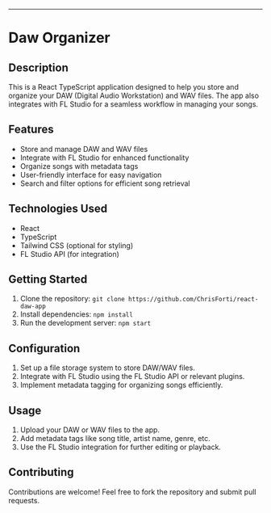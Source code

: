 ---

# **Daw Organizer**

## Description

This is a React TypeScript application designed to help you store and organize your DAW (Digital Audio Workstation) and WAV files. The app also integrates with FL Studio for a seamless workflow in managing your songs.

## Features

- Store and manage DAW and WAV files
- Integrate with FL Studio for enhanced functionality
- Organize songs with metadata tags
- User-friendly interface for easy navigation
- Search and filter options for efficient song retrieval

## Technologies Used

- React
- TypeScript
- Tailwind CSS (optional for styling)
- FL Studio API (for integration)

## Getting Started

1. Clone the repository: `git clone https://github.com/ChrisForti/react-daw-app`
2. Install dependencies: `npm install`
3. Run the development server: `npm start`

## Configuration

1. Set up a file storage system to store DAW/WAV files.
2. Integrate with FL Studio using the FL Studio API or relevant plugins.
3. Implement metadata tagging for organizing songs efficiently.

## Usage

1. Upload your DAW or WAV files to the app.
2. Add metadata tags like song title, artist name, genre, etc.
3. Use the FL Studio integration for further editing or playback.

## Contributing

Contributions are welcome! Feel free to fork the repository and submit pull requests.
